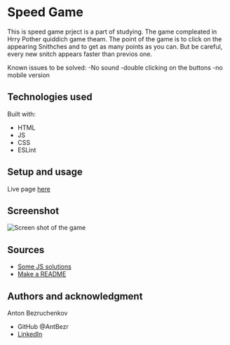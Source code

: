 # Speed Game

This is speed game prject is a part of studying. 
The game compleated in Hrry Pother quiddich game theam.
The point of the game is to click on the appearing Snithches and to get as many points as you can. 
But be careful, every new snitch appears faster than previos one.

Known issues to be solved:
-No sound
-double clicking on the buttons 
-no mobile version
## Technologies used

Built with: 

- HTML
- JS
- CSS
- ESLint

## Setup and usage

Live page [here](https://public.bc.fi/s2300093/speedGame/)

## Screenshot
![Screen shot of the game ](/screenshot.png?raw=true)

## Sources 

- [Some JS solutions](https://github.com/margittennosaar/REACT23K_JS)
- [Make a README](https://www.makeareadme.com/)

## Authors and acknowledgment

Anton Bezruchenkov
- GitHub @AntBezr
- [LinkedIn](https://www.linkedin.com/in/anton-bezruchenkov-a8609617a/)

